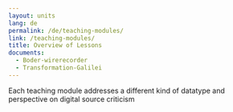 ```yaml
---
layout: units
lang: de
permalink: /de/teaching-modules/
link: /teaching-modules/
title: Overview of Lessons
documents:
  - Boder-wirerecorder
  - Transformation-Galilei
---
```


Each teaching module addresses a different kind of datatype and perspective on digital source criticism

<!-- more -->
